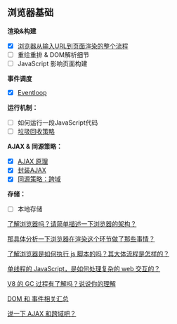 ## 浏览器基础

**渲染&构建**

- [x] [浏览器从输入URL到页面渲染的整个流程](./浏览器基础/输入URL后发生了什么.md)
- [ ] 重绘重排 & DOM解析细节
- [ ] JavaScript 影响页面构建

**事件调度**

- [x] [Eventloop](./浏览器基础/说一下浏览器事件循环.md)

**运行机制：**

- [ ] 如何运行一段JavaScript代码
- [ ] [垃圾回收策略](./浏览器基础/说一下垃圾回收策略？.md)

**AJAX & 同源策略：**

- [x] [AJAX 原理](浏览器基础/说一下AJAX.md)
- [x] [封装AJAX](../练习-JavaScript部分/AJAX.js)
- [x] [同源策略：跨域](浏览器基础/跨域通信.md)

**存储：**

- [ ] 本地存储

[了解浏览器吗？请简单描述一下浏览器的架构？](https://github.com/sup-fiveyear/Notes/issues/15)

[那具体分析一下浏览器在渲染这个环节做了那些事情？](https://github.com/sup-fiveyear/Notes/issues/17)

[了解浏览器是如何执行 js 脚本的吗？其大体流程是怎样的？](https://github.com/sup-fiveyear/Notes/issues/13)

[单线程的 JavaScript，是如何处理复杂的 web 交互的？](https://github.com/sup-fiveyear/Notes/issues/12)

[V8 的 GC 过程有了解吗？说说你的理解](https://github.com/sup-fiveyear/Notes/issues/9)

[DOM 和 事件相关汇总](./notes-浏览器/DOM.md)

[说一下 AJAX 和跨域吧？](./notes-浏览器/说一下AJAX和跨域.md)
